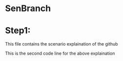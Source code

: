 # SenBranch

Step1:
======
This file contains the scenario explaination of the github<br>

This is the second code line for the above explaination